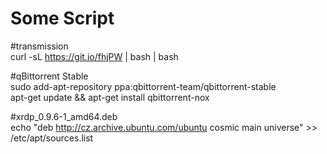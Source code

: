 # Some Script

#transmission  
curl -sL https://git.io/fhjPW | bash | bash

#qBittorrent Stable  
sudo add-apt-repository ppa:qbittorrent-team/qbittorrent-stable  
apt-get update && apt-get install qbittorrent-nox

#xrdp_0.9.6-1_amd64.deb  
echo "deb http://cz.archive.ubuntu.com/ubuntu cosmic main universe" >> /etc/apt/sources.list
